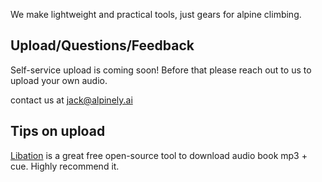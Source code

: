 We make lightweight and practical tools, just gears for alpine climbing.

## Upload/Questions/Feedback
Self-service upload is coming soon! Before that please reach out to us to upload your own audio.

contact us at <jack@alpinely.ai>

## Tips on upload

[Libation](https://github.com/rmcrackan/Libation) is a great free open-source tool to download audio book mp3 + cue. Highly recommend it.
